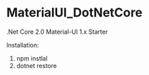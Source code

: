 # MaterialUI_DotNetCore
.Net Core 2.0 Material-UI 1.x Starter

Installation:

1.  npm instlal
2.  dotnet restore
